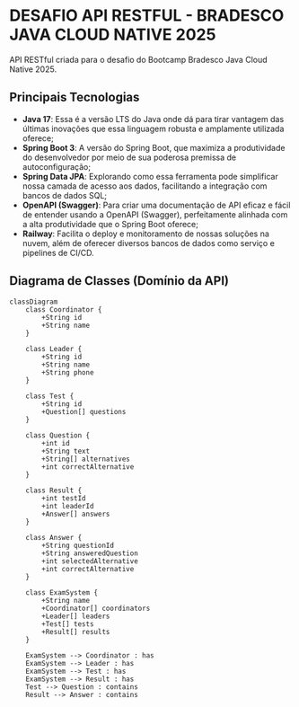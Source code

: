 # DESAFIO API RESTFUL - BRADESCO JAVA CLOUD NATIVE 2025

API RESTful criada para o desafio do Bootcamp Bradesco Java Cloud Native 2025.

## Principais Tecnologias
 - **Java 17**: Essa é a versão LTS do Java onde dá para tirar vantagem das últimas inovações que essa linguagem robusta e amplamente utilizada oferece;
 - **Spring Boot 3**: A versão do Spring Boot, que maximiza a produtividade do desenvolvedor por meio de sua poderosa premissa de autoconfiguração;
 - **Spring Data JPA**: Explorando como essa ferramenta pode simplificar nossa camada de acesso aos dados, facilitando a integração com bancos de dados SQL;
 - **OpenAPI (Swagger)**: Para criar uma documentação de API eficaz e fácil de entender usando a OpenAPI (Swagger), perfeitamente alinhada com a alta produtividade que o Spring Boot oferece;
 - **Railway**: Facilita o deploy e monitoramento de nossas soluções na nuvem, além de oferecer diversos bancos de dados como serviço e pipelines de CI/CD.


## Diagrama de Classes (Domínio da API)

```mermaid
classDiagram
    class Coordinator {
        +String id
        +String name
    }

    class Leader {
        +String id
        +String name
        +String phone
    }

    class Test {
        +String id
        +Question[] questions
    }

    class Question {
        +int id
        +String text
        +String[] alternatives
        +int correctAlternative
    }

    class Result {
        +int testId
        +int leaderId
        +Answer[] answers
    }

    class Answer {
        +String questionId
        +String answeredQuestion
        +int selectedAlternative
        +int correctAlternative
    }

    class ExamSystem {
        +String name
        +Coordinator[] coordinators
        +Leader[] leaders
        +Test[] tests
        +Result[] results
    }

    ExamSystem --> Coordinator : has
    ExamSystem --> Leader : has
    ExamSystem --> Test : has
    ExamSystem --> Result : has
    Test --> Question : contains
    Result --> Answer : contains
```
